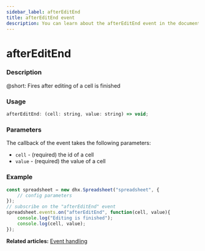 ```yaml
---
sidebar_label: afterEditEnd
title: afterEditEnd event
description: You can learn about the afterEditEnd event in the documentation of the DHTMLX JavaScript Spreadsheet library. Browse developer guides and API reference, try out code examples and live demos, and download a free 30-day evaluation version of DHTMLX Spreadsheet.
---
```


# afterEditEnd

### Description

@short: Fires after editing of a cell is finished

### Usage

~~~jsx
afterEditEnd: (cell: string, value: string) => void;
~~~

### Parameters

The callback of the event takes the following parameters:

- `cell` - (required) the id of a cell
- `value` - (required) the value of a cell

### Example

~~~jsx {5-8}
const spreadsheet = new dhx.Spreadsheet("spreadsheet", {
    // config parameters
});
// subscribe on the "afterEditEnd" event
spreadsheet.events.on("afterEditEnd", function(cell, value){
 	console.log("Editing is finished");
    console.log(cell, value);
});
~~~

**Related articles:** [Event handling](handling_events.md)